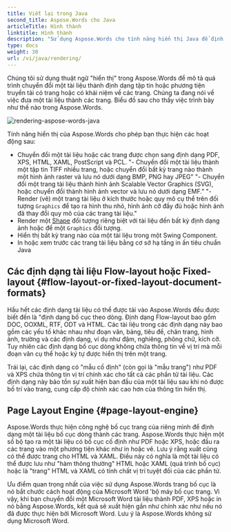 ```yaml
---
title: Viết lại trong Java
second_title: Aspose.Words cho Java
articleTitle: Hình thành
linktitle: Hình thành
description: "Sử dụng Aspose.Words cho tính năng hiển thị Java để định dạng một tài liệu bố cục luồng thành các trang và chuyển đổi một tài liệu hoặc các trang được chọn như vậy sang một tài liệu khác (PDF, HTML, XPS, v.v.) hoặc hình ảnh (TIFF, PNG, SVG, v.v.) cho việc xem, các chuyển đổi tiếp theo hay in ấn."
type: docs
weight: 30
url: /vi/java/rendering/
---
```


Chúng tôi sử dụng thuật ngữ "hiển thị" trong Aspose.Words để mô tả quá trình chuyển đổi một tài liệu thành định dạng tập tin hoặc phương tiện truyền tải có trang hoặc có khái niệm về các trang. Chúng ta đang nói về việc đưa một tài liệu thành các trang. Biểu đồ sau cho thấy việc trình bày như thế nào trong Aspose.Words.

![rendering-aspose-words-java](rendering-1.png)

Tính năng hiển thị của Aspose.Words cho phép bạn thực hiện các hoạt động sau:

- Chuyển đổi một tài liệu hoặc các trang được chọn sang định dạng PDF, XPS, HTML, XAML, PostScript và PCL.
"- Chuyển đổi một tài liệu thành một tập tin TIFF nhiều trang, hoặc chuyển đổi bất kỳ trang nào thành một hình ảnh raster và lưu nó dưới dạng BMP, PNG hay JPEG"
"- Chuyển đổi một trang tài liệu thành hình ảnh Scalable Vector Graphics (SVG), hoặc chuyển đổi thành hình ảnh vector và lưu nó dưới dạng EMF."
"- Render (vẽ) một trang tài liệu ở kích thước hoặc quy mô cụ thể trên đối tượng `Graphics` để tạo ra hình thu nhỏ, hình ảnh cỡ đầy đủ hoặc hình ảnh đã thay đổi quy mô của các trang tài liệu."
- Render một [Shape](https://reference.aspose.com/words/java/com.aspose.words/shape/) đối tượng riêng biệt với tài liệu đến bất kỳ định dạng ảnh hoặc để một `Graphics` đối tượng.
- Hiển thị bất kỳ trang nào của một tài liệu trong một Swing Component.
- In hoặc xem trước các trang tài liệu bằng cơ sở hạ tầng in ấn tiêu chuẩn Java

## Các định dạng tài liệu Flow-layout hoặc Fixed-layout {#flow-layout-or-fixed-layout-document-formats}

Hầu hết các định dạng tài liệu có thể được tải vào Aspose.Words đều được biết đến là "định dạng bố cục theo dòng. Định dạng Flow-layout bao gồm DOC, OOXML, RTF, ODT và HTML. Các tài liệu trong các định dạng này bao gồm các yếu tố khác nhau như đoạn văn, bảng, tiêu đề, chân trang, hình ảnh, trường và các định dạng, ví dụ như đậm, nghiêng, phông chữ, kích cỡ. Tuy nhiên các định dạng bố cục dòng không chứa thông tin về vị trí mà mỗi đoạn văn cụ thể hoặc ký tự được hiển thị trên một trang.

Trái lại, các định dạng có "mẫu cố định" (còn gọi là "mẫu trang") như PDF và XPS chứa thông tin vị trí chính xác cho tất cả các phần tử tài liệu. Các định dạng này bảo tồn sự xuất hiện ban đầu của một tài liệu sau khi nó được bố trí vào trang, cung cấp độ chính xác cao hơn của thông tin hiển thị.

## Page Layout Engine {#page-layout-engine}

Aspose.Words thực hiện công nghệ bố cục trang của riêng mình để định dạng một tài liệu bố cục dòng thành các trang. Aspose.Words thực hiện một số bộ tạo ra một tài liệu có bố cục cố định như PDF hoặc XPS, hoặc đầu ra các trang vào một phương tiện khác như in hoặc vẽ. Lưu ý rằng xuất cũng có thể được trang cho HTML và XAML. Điều này có nghĩa là một tài liệu có thể được lưu như "hàm thông thường" HTML hoặc XAML (quá trình bố cục) hoặc là "trang" HTML và XAML có tính chất vị trí tuyệt đối của các phần tử.

Ưu điểm quan trọng nhất của việc sử dụng Aspose.Words trang bố cục là nó bắt chước cách hoạt động của Microsoft Word 'bộ máy bố cục trang. Vì vậy, khi bạn chuyển đổi một Microsoft Word tài liệu thành PDF, XPS hoặc in nó bằng Aspose.Words, kết quả sẽ xuất hiện gần như chính xác như nếu nó đã được thực hiện bởi Microsoft Word. Lưu ý là Aspose.Words không sử dụng Microsoft Word.
